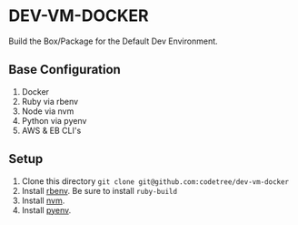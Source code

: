 # DEV-VM-DOCKER

Build the Box/Package for the Default  Dev Environment.

## Base Configuration

1. Docker
1. Ruby via rbenv
1. Node via nvm
1. Python via pyenv
1. AWS & EB CLI's

## Setup

1. Clone this directory `git clone git@github.com:codetree/dev-vm-docker`
1. Install [rbenv](https://github.com/rbenv/rbenv#basic-git-checkout). Be sure to install `ruby-build`
1. Install [nvm](https://github.com/nvm-sh/nvm#installing-and-updating).
1. Install [pyenv](https://github.com/pyenv/pyenv-installer#installation--update--uninstallation).
